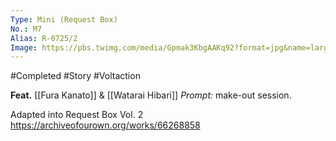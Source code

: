 ```yaml
---
Type: Mini (Request Box)
No.: M7
Alias: R-0725/2
Image: https://pbs.twimg.com/media/Gpmak3KbgAAKq92?format=jpg&name=large
---
```


#Completed #Story #Voltaction 

**Feat.** [[Fura Kanato]] & [[Watarai Hibari]]
*Prompt:* make-out session.

Adapted into Request Box Vol. 2
https://archiveofourown.org/works/66268858